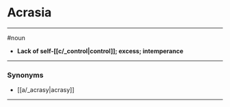 # Acrasia
---
#noun
- **Lack of self-[[c/_control|control]]; excess; intemperance**
---
### Synonyms
- [[a/_acrasy|acrasy]]
---
